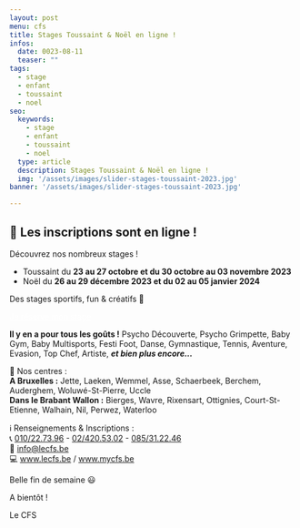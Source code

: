 ```yaml
---
layout: post
menu: cfs
title: Stages Toussaint & Noël en ligne !
infos:
  date: 0023-08-11
  teaser: ""
tags:
  - stage
  - enfant
  - toussaint
  - noel
seo:
  keywords:
    - stage
    - enfant
    - toussaint
    - noel
  type: article
  description: Stages Toussaint & Noël en ligne !
  img: '/assets/images/slider-stages-toussaint-2023.jpg'
banner: '/assets/images/slider-stages-toussaint-2023.jpg'

---
```



## 📢 Les inscriptions sont en ligne !

Découvrez nos nombreux stages !

- Toussaint du **23 au 27 octobre et du 30 octobre au 03 novembre 2023**
- Noël du **26 au 29 décembre 2023 et du 02 au 05 janvier 2024**

Des stages sportifs, fun & créatifs 🤗

<div class="d-flex justify-content-center mb-3"><a href="https://www12.iclub.be/myiclub3_CFS_register.asp?ClubID=559&LG=FR&Categorie=4&_ga=2.218151961.1835139262.1691391904-1649094147.1650885735" class="btn btn-info-filled" style="color: #fff !important;">Je réserve mon stage</a></div>
 
**Il y en a pour tous les goûts !**
Psycho Découverte, Psycho Grimpette, Baby Gym, Baby Multisports, Festi Foot, Danse, Gymnastique, Tennis, Aventure, Evasion, Top Chef, Artiste, **_et bien plus encore…_**

📍 Nos centres :<br>
**A Bruxelles :** Jette, Laeken, Wemmel, Asse, Schaerbeek, Berchem, Auderghem, Woluwé-St-Pierre, Uccle<br/>
**Dans le Brabant Wallon :** Bierges, Wavre, Rixensart, Ottignies, Court-St-Etienne, Walhain, Nil, Perwez, Waterloo

ℹ️ Renseignements & Inscriptions :<br>
📞 <a href="tel:+3210227396">010/22.73.96</a> - <a href="tel:+3224205302">02/420.53.02</a> - <a href="tel:+3285312246">085/31.22.46</a><br>
📧 <a href="mailto:info@lecfs.be">info@lecfs.be</a><br>
💻 <a href="www.lecfs.be">www.lecfs.be</a> / <a href="www.mycfs.be">www.mycfs.be</a>
 

Belle fin de semaine 😃

A bientôt !

Le CFS
